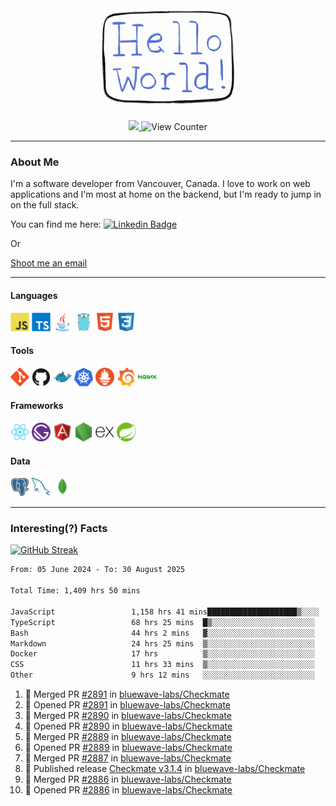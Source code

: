 <div align="center">
    <img src="./img/hello_world.webp" height="200px" width="">
    <div>
        <a href="https://www.linkedin.com/in/ajhollid">
            <img src="https://img.shields.io/badge/LinkedIn-blue"/>
        </a>
        <img src="https://komarev.com/ghpvc/?username=ajhollid&color=yellow" alt="View Counter">
    </div>
</div>

---

### About Me

I'm a software developer from Vancouver, Canada. I love to work on web applications and I'm most at home on the backend, but I'm ready to jump in on the full stack.

You can find me here: [![Linkedin Badge](https://img.shields.io/badge/-ajhollid-blue?style=flat&logo=Linkedin&logoColor=white)](https://www.linkedin.com/in/ajhollid)

Or

[Shoot me an email](mailto:ajhollid@gmail.com)

---

#### Languages

<div>
    <img src="./img/devicons/javascript-original.svg" width=30 height=30 alt="JavaScript">
    <img src="/img/devicons/typescript-original.svg" width=30 height=30 alt="TypeScript">
    <img src="./img/devicons/java-original.svg" width=30 height=30 alt="Java">
    <img src="./img/devicons/go-original.svg" width=30 height=30 alt="Golang">
    <img src="./img/devicons/html5-original.svg" width=30 height=30 alt="HTML 5">
    <img src="./img/devicons/css3-original.svg" width=30 height=30 alt="CSS 3">
</div>

#### Tools

<div>
    <img src="./img/devicons/git-original.svg" width=30 height=30 alt="Git">
    <img src="./img/devicons/github-original.svg" width=30 height=30 alt="Github">
    <img src="./img/devicons/docker-original.svg" width=30 
    height=30 alt="Docker">
    <img src="./img/devicons/kubernetes-original.svg" width=30 height=30 alt="K8">
    <img src="./img/devicons/prometheus-original.svg" width=30 height=30 alt="Prometheus">
    <img src="./img/devicons/grafana-original.svg" width=30 height=30 alt="Grafana">
    <img src="./img/devicons/nginx-original.svg" width=30 height=30 alt="Nginx">
</div>

#### Frameworks

<div>
    <img src="./img/devicons/react-original.svg" width=30 height=30 alt="React">
    <img src="./img/devicons/gatsby-original.svg" width=30 height=30 alt="Gatsby">
    <img src="./img/devicons/angularjs-original.svg" width=30 height=30 alt="AngularJS">
    <img src="./img/devicons/nodejs-original.svg" width=30 height=30 alt="NodeJS">
    <img src="./img/devicons/express-original.svg" width=30 height=30 alt="Express">
    <img src="./img/devicons/spring-original.svg" width=30 height=30 alt="Spring">
</div>

#### Data

<div>
    <img src="./img/devicons/postgresql-original.svg" width=30 height=30 alt="Postgresql">
    <img src="./img/devicons/mysql-original.svg" width=30 height=30 alt="Mysql">
    <img src="./img/devicons/mongodb-original.svg" width=30 height=30 alt="MongoDB">
</div>

---

### Interesting(?) Facts

[![GitHub Streak](http://github-readme-streak-stats.herokuapp.com?user=ajhollid)](https://git.io/streak-stats)

 <!--START_SECTION:waka-->

```txt
From: 05 June 2024 - To: 30 August 2025

Total Time: 1,409 hrs 50 mins

JavaScript                 1,158 hrs 41 mins████████████████████▒░░░░   81.65 %
TypeScript                 68 hrs 25 mins  █▒░░░░░░░░░░░░░░░░░░░░░░░   04.82 %
Bash                       44 hrs 2 mins   ▓░░░░░░░░░░░░░░░░░░░░░░░░   03.10 %
Markdown                   24 hrs 25 mins  ▒░░░░░░░░░░░░░░░░░░░░░░░░   01.72 %
Docker                     17 hrs          ▒░░░░░░░░░░░░░░░░░░░░░░░░   01.20 %
CSS                        11 hrs 33 mins  ▒░░░░░░░░░░░░░░░░░░░░░░░░   00.82 %
Other                      9 hrs 12 mins   ░░░░░░░░░░░░░░░░░░░░░░░░░   00.65 %
```

<!--END_SECTION:waka-->


<!--START_SECTION:activity-->
1. 🎉 Merged PR [#2891](https://github.com/bluewave-labs/Checkmate/pull/2891) in [bluewave-labs/Checkmate](https://github.com/bluewave-labs/Checkmate)
2. 💪 Opened PR [#2891](https://github.com/bluewave-labs/Checkmate/pull/2891) in [bluewave-labs/Checkmate](https://github.com/bluewave-labs/Checkmate)
3. 🎉 Merged PR [#2890](https://github.com/bluewave-labs/Checkmate/pull/2890) in [bluewave-labs/Checkmate](https://github.com/bluewave-labs/Checkmate)
4. 💪 Opened PR [#2890](https://github.com/bluewave-labs/Checkmate/pull/2890) in [bluewave-labs/Checkmate](https://github.com/bluewave-labs/Checkmate)
5. 🎉 Merged PR [#2889](https://github.com/bluewave-labs/Checkmate/pull/2889) in [bluewave-labs/Checkmate](https://github.com/bluewave-labs/Checkmate)
6. 💪 Opened PR [#2889](https://github.com/bluewave-labs/Checkmate/pull/2889) in [bluewave-labs/Checkmate](https://github.com/bluewave-labs/Checkmate)
7. 🎉 Merged PR [#2887](https://github.com/bluewave-labs/Checkmate/pull/2887) in [bluewave-labs/Checkmate](https://github.com/bluewave-labs/Checkmate)
8. 🚀 Published release [Checkmate v3.1.4](https://github.com/bluewave-labs/Checkmate/releases/tag/v3.1.4) in [bluewave-labs/Checkmate](https://github.com/bluewave-labs/Checkmate)
9. 🎉 Merged PR [#2886](https://github.com/bluewave-labs/Checkmate/pull/2886) in [bluewave-labs/Checkmate](https://github.com/bluewave-labs/Checkmate)
10. 💪 Opened PR [#2886](https://github.com/bluewave-labs/Checkmate/pull/2886) in [bluewave-labs/Checkmate](https://github.com/bluewave-labs/Checkmate)
<!--END_SECTION:activity-->
